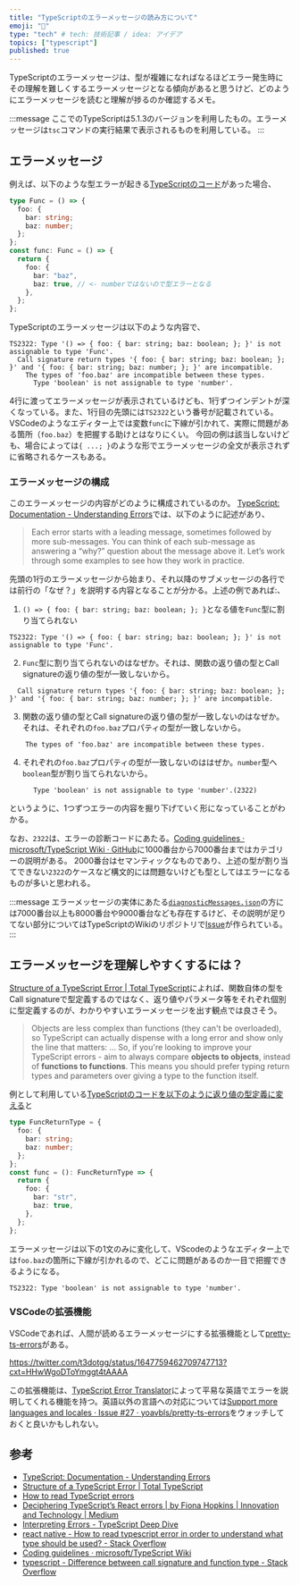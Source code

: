```yaml
---
title: "TypeScriptのエラーメッセージの読み方について"
emoji: "🐷"
type: "tech" # tech: 技術記事 / idea: アイデア
topics: ["typescript"]
published: true
---
```


TypeScriptのエラーメッセージは、型が複雑になればなるほどエラー発生時にその理解を難しくするエラーメッセージとなる傾向があると思うけど、どのようにエラーメッセージを読むと理解が捗るのか確認するメモ。

:::message
ここでのTypeScriptは5.1.3のバージョンを利用したもの。エラーメッセージは`tsc`コマンドの実行結果で表示されるものを利用している。
:::

## エラーメッセージ

例えば、以下のような型エラーが起きる[TypeScriptのコード](https://www.typescriptlang.org/play?ts=5.1.3#code/C4TwDgpgBAYgrgOwMZQLxQBQEo0D4oDeAUFFAGYD2FAXISaVAEYCGATrQM7CsCWCA5vVIsAXrQRwAtowit6AXyKKkFBF3KIkteMjSYcqfMVKsIwOKwR0G5KrWM2mbWgHIurFwBohDUbW5wEN428sFQivJAA)があった場合、

```typescript
type Func = () => {
  foo: {
    bar: string;
    baz: number;
  };
};
const func: Func = () => {
  return {
    foo: {
      bar: "baz",
      baz: true, // <- numberではないので型エラーとなる
    },
  };
};
```

TypeScriptのエラーメッセージは以下のような内容で、

<!-- dprint-ignore-start -->

```
TS2322: Type '() => { foo: { bar: string; baz: boolean; }; }' is not assignable to type 'Func'.
  Call signature return types '{ foo: { bar: string; baz: boolean; }; }' and '{ foo: { bar: string; baz: number; }; }' are incompatible.
    The types of 'foo.baz' are incompatible between these types.
      Type 'boolean' is not assignable to type 'number'.
```

<!-- dprint-ignore-end -->

4行に渡ってエラーメッセージが表示されているけども、1行ずつインデントが深くなっている。また、1行目の先頭には`TS2322`という番号が記載されている。
VSCodeのようなエディター上では変数`func`に下線が引かれて、実際に問題がある箇所（`foo.baz`）を把握する助けとはなりにくい。
今回の例は該当しないけども、場合によっては`{ ...; }`のような形でエラーメッセージの全文が表示されずに省略されるケースもある。

### エラーメッセージの構成

このエラーメッセージの内容がどのように構成されているのか。
[TypeScript: Documentation - Understanding Errors](https://www.typescriptlang.org/docs/handbook/2/understanding-errors.html)では、以下のように記述があり、

> Each error starts with a leading message, sometimes followed by more sub-messages. You can think of each sub-message as answering a “why?” question about the message above it. Let’s work through some examples to see how they work in practice.

先頭の1行のエラーメッセージから始まり、それ以降のサブメッセージの各行では前行の「なぜ？」を説明する内容となることが分かる。上述の例であれば:、

1. `() => { foo: { bar: string; baz: boolean; }; }`となる値を`Func`型に割り当てられない

```
TS2322: Type '() => { foo: { bar: string; baz: boolean; }; }' is not assignable to type 'Func'.
```

2. `Func`型に割り当てられないのはなぜか。それは、関数の返り値の型とCall signatureの返り値の型が一致しないから。

<!-- dprint-ignore-start -->

```
  Call signature return types '{ foo: { bar: string; baz: boolean; }; }' and '{ foo: { bar: string; baz: number; }; }' are incompatible.
```

<!-- dprint-ignore-end -->

3. 関数の返り値の型とCall signatureの返り値の型が一致しないのはなぜか。それは、それぞれの`foo.baz`プロパティの型が一致しないから。

<!-- dprint-ignore-start -->

```
    The types of 'foo.baz' are incompatible between these types.
```

<!-- dprint-ignore-end -->

4. それぞれの`foo.baz`プロパティの型が一致しないのははぜか。`number`型へ`boolean`型が割り当てられないから。

<!-- dprint-ignore-start -->

```
      Type 'boolean' is not assignable to type 'number'.(2322)
```

<!-- dprint-ignore-end -->

というように、1つずつエラーの内容を掘り下げていく形になっていることがわかる。

なお、`2322`は、エラーの診断コードにあたる。[Coding guidelines · microsoft/TypeScript Wiki · GitHub](https://github.com/microsoft/TypeScript/wiki/Coding-guidelines#diagnostic-message-codes)に1000番台から7000番台まではカテゴリーの説明がある。
2000番台はセマンティックなものであり、上述の型が割り当てできない`2322`のケースなど構文的には問題ないけども型としてはエラーになるものが多いと思われる。

:::message
エラーメッセージの実体にあたる[`diagnosticMessages.json`](https://github.com/microsoft/TypeScript/blob/5021dd87ef36e87bae39cbb5a30dabd295410920/src/compiler/diagnosticMessages.json)の方には7000番台以上も8000番台や9000番台なども存在するけど、その説明が足りてない部分についてはTypeScriptのWikiのリポジトリで[Issue](https://github.com/microsoft/TypeScript-wiki/issues/307)が作られている。
:::

## エラーメッセージを理解しやすくするには？

[Structure of a TypeScript Error | Total TypeScript](https://www.totaltypescript.com/structure-of-a-typescript-error)によれば、関数自体の型をCall signatureで型定義するのではなく、返り値やパラメータ等をそれぞれ個別に型定義するのが、わかりやすいエラーメッセージを出す観点では良さそう。

> Objects are less complex than functions (they can't be overloaded), so TypeScript can actually dispense with a long error and show only the line that matters:
> ...
> So, if you're looking to improve your TypeScript errors - aim to always compare **objects to objects**, instead of **functions to functions**. This means you should prefer typing return types and parameters over giving a type to the function itself.

例として利用している[TypeScriptのコードを以下のように返り値の型定義に変える](https://www.typescriptlang.org/play?ts=5.1.3#code/C4TwDgpgBAYgrgOwMYCULDgJwQFXNAXigG8AoKKAMwHtqAuE8iqAIwENMGBnYTASwQBzJhXYAvBgjgBbFhExMAvqWVJqCHlURIoRABQBKBvGRoM2PJF0A+RhUzosCO8xr0XzVhwYByHph8AGhFmcQZeOAhgz0VoqGVFIA)と

```typescript
type FuncReturnType = {
  foo: {
    bar: string;
    baz: number;
  };
};
const func = (): FuncReturnType => {
  return {
    foo: {
      bar: "str",
      baz: true,
    },
  };
};
```

エラーメッセージは以下の1文のみに変化して、VScodeのようなエディター上では`foo.baz`の箇所に下線が引かれるので、どこに問題があるのか一目で把握できるようになる。

```
TS2322: Type 'boolean' is not assignable to type 'number'.
```

### VSCodeの拡張機能

VSCodeであれば、人間が読めるエラーメッセージにする拡張機能として[pretty-ts-errors](https://github.com/yoavbls/pretty-ts-errors)がある。

https://twitter.com/t3dotgg/status/1647759462709747713?cxt=HHwWgoDToYmggt4tAAAA

この拡張機能は、[TypeScript Error Translator](https://ts-error-translator.vercel.app/)によって平易な英語でエラーを説明してくれる機能を持つ。英語以外の言語への対応については[Support more languages and locales · Issue #27 · yoavbls/pretty-ts-errors](https://github.com/yoavbls/pretty-ts-errors/issues/27)をウォッチしておくと良いかもしれない。

## 参考

- [TypeScript: Documentation - Understanding Errors](https://www.typescriptlang.org/docs/handbook/2/understanding-errors.html)
- [Structure of a TypeScript Error | Total TypeScript](https://www.totaltypescript.com/structure-of-a-typescript-error)
- [How to read TypeScript errors](https://hipsterbrown.com/musings/musing/read-typescript-errors)
- [Deciphering TypeScript’s React errors | by Fiona Hopkins | Innovation and Technology | Medium](https://medium.com/innovation-and-technology/deciphering-typescripts-react-errors-8704cc9ef402)
- [Interpreting Errors - TypeScript Deep Dive](https://basarat.gitbook.io/typescript/main/interpreting-errors)
- [react native - How to read typescript error in order to understand what type should be used? - Stack Overflow](https://stackoverflow.com/questions/71788305/how-to-read-typescript-error-in-order-to-understand-what-type-should-be-used)
- [Coding guidelines · microsoft/TypeScript Wiki](https://github.com/microsoft/TypeScript/wiki/Coding-guidelines#diagnostic-message-codes)
- [typescript - Difference between call signature and function type - Stack Overflow](https://stackoverflow.com/questions/32043487/difference-between-call-signature-and-function-type)
